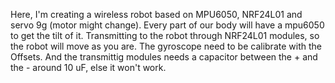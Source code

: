 Here, I'm creating a wireless robot based on MPU6050, NRF24L01 and servo 9g (motor might change). Every part of our body will
have a mpu6050 to get the tilt of it. Transmitting to the robot through NRF24L01 modules, so the robot will move as you are.
The gyroscope need to be calibrate with the Offsets. And the transmittig modules needs a capacitor between the + and the -
around 10 uF, else it won't work.
